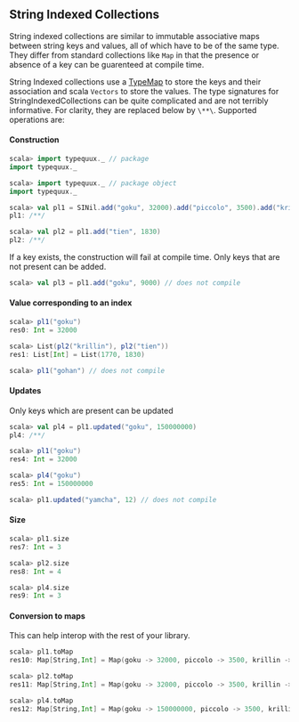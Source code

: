 String Indexed Collections
--------------------------

String indexed collections are similar to immutable associative maps between string keys and values, all of which have to be 
of the same type. They differ from standard collections like `Map` in that the presence or absence of a key can be 
guarenteed at compile time. 

String Indexed collections use a [TypeMap](https://harshad-deo.github.io/typequux/Type+Maps.html) to store the keys and their association
and scala `Vectors` to store the values. The type signatures for StringIndexedCollections can be quite complicated and 
are not terribly informative. For clarity, they are replaced below by `\**\`. Supported operations are:

#### Construction

```scala
scala> import typequux._ // package
import typequux._

scala> import typequux._ // package object
import typequux._

scala> val pl1 = SINil.add("goku", 32000).add("piccolo", 3500).add("krillin", 1770)
pl1: /**/

scala> val pl2 = pl1.add("tien", 1830)
pl2: /**/
```

If a key exists, the construction will fail at compile time. Only keys that are not present can be added.

```scala
scala> val pl3 = pl1.add("goku", 9000) // does not compile
```

#### Value corresponding to an index

```scala
scala> pl1("goku")
res0: Int = 32000

scala> List(pl2("krillin"), pl2("tien"))
res1: List[Int] = List(1770, 1830)

scala> pl1("gohan") // does not compile
``` 

#### Updates

Only keys which are present can be updated

```scala
scala> val pl4 = pl1.updated("goku", 150000000)
pl4: /**/

scala> pl1("goku")
res4: Int = 32000

scala> pl4("goku")
res5: Int = 150000000

scala> pl1.updated("yamcha", 12) // does not compile
```

#### Size

```scala
scala> pl1.size
res7: Int = 3

scala> pl2.size
res8: Int = 4

scala> pl4.size
res9: Int = 3
```

#### Conversion to maps

This can help interop with the rest of your library.

```scala
scala> pl1.toMap
res10: Map[String,Int] = Map(goku -> 32000, piccolo -> 3500, krillin -> 1770)

scala> pl2.toMap
res11: Map[String,Int] = Map(goku -> 32000, piccolo -> 3500, krillin -> 1770, tien -> 1830)

scala> pl4.toMap
res12: Map[String,Int] = Map(goku -> 150000000, piccolo -> 3500, krillin -> 1770)
```
